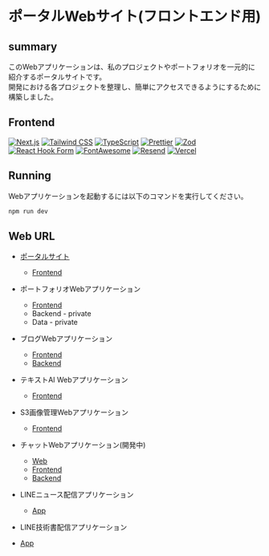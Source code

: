 # ポータルWebサイト(フロントエンド用)

## summary

このWebアプリケーションは、私のプロジェクトやポートフォリオを一元的に紹介するポータルサイトです。<br>
開発における各プロジェクトを整理し、簡単にアクセスできるようにするために構築しました。

## Frontend

[![Next.js](https://img.shields.io/badge/-Next.js-000000?style=flat-square&logo=next.js)](https://nextjs.org/)
[![Tailwind CSS](https://img.shields.io/badge/-Tailwind%20CSS-38B2AC?style=flat-square&logo=tailwind-css&logoColor=white)](https://tailwindcss.com/)
[![TypeScript](https://img.shields.io/badge/-TypeScript-3178C6?style=flat-square&logo=typescript&logoColor=white)](https://www.typescriptlang.org/)
[![Prettier](https://img.shields.io/badge/-Prettier-F7B93E?style=flat-square&logo=prettier&logoColor=white)](https://prettier.io/)
[![Zod](https://img.shields.io/badge/-Zod-3178C6?style=flat-square&logo=zod&logoColor=white)](https://github.com/colinhacks/zod)
[![React Hook Form](https://img.shields.io/badge/-React%20Hook%20Form-EC5990?style=flat-square&logo=react-hook-form&logoColor=white)](https://react-hook-form.com/)
[![FontAwesome](https://img.shields.io/badge/-FontAwesome-339AF0?style=flat-square&logo=font-awesome&logoColor=white)](https://fontawesome.com/)
[![Resend](https://img.shields.io/badge/-Resend-FF6B6B?style=flat-square&logo=resend&logoColor=white)](https://resend.com/)
[![Vercel](https://img.shields.io/badge/-Vercel-000000?style=flat-square&logo=vercel&logoColor=white)](https://vercel.com/)

## Running

Webアプリケーションを起動するには以下のコマンドを実行してください。

```bash
npm run dev
```

## Web URL

-   [ポータルサイト](https://nextjs-echo-portal-app.vercel.app)

    -   [Frontend](https://github.com/kojikawazu/nextjs-echo-portal-app)

-   ポートフォリオWebアプリケーション

    -   [Frontend](https://github.com/kojikawazu/next-ts-intro-web-app)
    -   Backend - private
    -   Data - private

-   ブログWebアプリケーション

    -   [Frontend](https://github.com/kojikawazu/nextjs-echo-front-blog-app)
    -   [Backend](https://github.com/kojikawazu/nextjs-echo-back-blog-app)

-   テキストAI Webアプリケーション

    -   [Frontend](https://github.com/kojikawazu/nextjs-dify-text-speech-app)

-   S3画像管理Webアプリケーション

    -   [Frontend](https://github.com/kojikawazu/nextjs-echo-image-app)

-   チャットWebアプリケーション(開発中)

    -   [Web](https://nextjs-hono-front-messanger-app.vercel.app)
    -   [Frontend](https://github.com/kojikawazu/nextjs-hono-front-messanger-app)
    -   [Backend](https://github.com/kojikawazu/nextjs-hono-back-messanger-app)

-   LINEニュース配信アプリケーション

    -   [App](https://github.com/kojikawazu/py-it-news-line-messages)

-   LINE技術書配信アプリケーション

-   [App](https://github.com/kojikawazu/py-book-release-bot)
